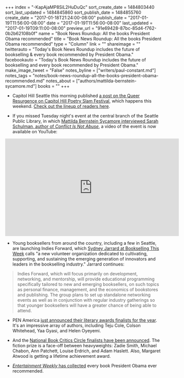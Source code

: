 +++
index = "-KapAjaMP8SiL2HuDuQc"
sort_create_date = 1484803440
sort_last_updated = 1484845860
sort_publish_date = 1484855760
create_date = "2017-01-18T21:24:00-08:00"
publish_date = "2017-01-19T11:56:00-08:00"
date = "2017-01-19T11:56:00-08:00"
last_updated = "2017-01-19T09:11:00-08:00"
preview_url = "91e69428-87bc-85d4-f762-0b2b62108b0f"
name = "Book News Roundup: All the books President Obama recommended"
title = "Book News Roundup: All the books President Obama recommended"
type = "Column"
link = ""
shareimage = ""
twitterauto = "Today's Book News Roundup includes the future of bookselling & every book recommended by President Obama."
facebookauto = "Today's Book News Roundup includes the future of bookselling and every book recommended by President Obama."
make_image_tweet = "False"
notes_byline = ["writers/paul-constant.md"]
notes_tags = "notes/book-news-roundup-all-the-books-president-obama-recommended.md"
notes_about = ["authors/mattilda-bernstein-sycamore.md"]
books = ""
+++
* Capitol Hill Seattle this morning published [a post on the Queer Resurgence on Capitol Hill Poetry Slam Festival](http://www.capitolhillseattle.com/2017/01/lgbtq-poetry-festival-brings-art-queer-resurgence-to-capitol-hill/), which happens this weekend. [Check out the lineup of readers here](http://www.capitolhillseattle.com/2017/01/lgbtq-poetry-festival-brings-art-queer-resurgence-to-capitol-hill/#jp-carousel-2067212736).

* If you missed Tuesday night's event at the central branch of the Seattle Public Library, in which [Mattilda Bernstein Sycamore interviewed Sarah Schulman, author of *Conflict Is Not Abuse*](http://www.seattlereviewofbooks.com/notes/2017/01/11/literary-event-of-the-week-sarah-schulman-with-mattilda-bernstein-sycamore-at-seattle-public-library/), a video of the event is now available on YouTube:

<iframe width="560" height="315" src="https://www.youtube.com/embed/M3OYBM2symE?rel=0" frameborder="0" allowfullscreen></iframe>

* Young booksellers from around the country, including a few in Seattle, are launching Indies Forward, which [Sydney Jarrard at Bookselling This Week](http://www.bookweb.org/news/indies-forward-aims-unite-young-bookselling-professionals-35475) calls "a new volunteer organization dedicated to cultivating, supporting, and sustaining the emerging generation of innovators and leaders in the bookselling industry." Jarrard continues:

<blockquote>Indies Forward, which will focus primarily on development, networking, and mentorship, will provide educational programming specifically tailored to new and emerging booksellers, on such topics as personal finance, management, and the economics of bookstores and publishing. The group plans to set up standalone networking events as well as in conjunction with regular industry gatherings so that younger booksellers will have a greater chance of being able to attend.</blockquote>

* PEN America [just announced their literary awards finalists for the year](https://pen.org/2017-pen-america-literary-awards-finalists/). It's an impressive array of authors, including Teju Cole, Colson Whitehead, Yaa Gyasi, and Helen Oyeyemi. 

* And the [National Book Critics Circle finalists have been announced](http://www.publishersweekly.com/pw/by-topic/industry-news/awards-and-prizes/article/72517-zadie-smith-ann-patchett-among-2016-nbcc-finalists.html). The fiction prize is a face-off between heavyweights: Zadie Smith, Michael Chabon, Ann Patchett, Louise Erdrich, and Adam Haslett. Also, Margaret Atwood is getting a lifetime achievement award.

* [*Entertainment Weekly* has collected](http://ew.com/books/2017/01/18/barack-obama-book-recommendations/) every book President Obama ever recommended.
